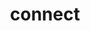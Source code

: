 ---
layout: project
bannerFullUrl: https://farm8.staticflickr.com/7526/15764347642_b103b05d07_o.jpg
bannerUrl: https://farm8.staticflickr.com/7513/15577622987_e49553517d_o.jpg
blogCategories:
- connect
created: '2013-12-09T23:18:33.000Z'
description:
  data: '<p>Connect is a visual performance system made with <a href="http://www.derivative.ca/"
    target="_blank">TouchDesigner</a>.<br/>  It is based on graphs, connections, and
    line systems.</p>  <p>The code for this project is available here: <a href="https://github.com/t3kt/connect"
    target="_blank">on github</a>.</p>'
  dataType: html
  renderOptions: 
flickrSetId: '72157638493532924'
githubRepo: t3kt/connect
key: connect
navItems:
- url: https://github.com/t3kt/connect
  text: github
  external: true
  _id: 5462fedaa7c8775f142c5848
summary:
  data: "<p>Connect is a visual performance system based on graphs, connections, and
    line systems.</p>"
  dataType: html
  renderOptions: 
title: connect
updated: '2013-12-09T23:13:28.000Z'
vimeoAlbumId: '2642899'
---